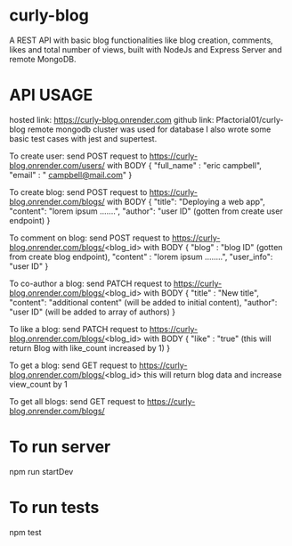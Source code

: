 # curly-blog
A REST API with basic blog functionalities like blog creation, comments, likes and total number of views, built with NodeJs and Express Server and remote MongoDB.

# API USAGE
hosted link:  https://curly-blog.onrender.com
github link: Pfactorial01/curly-blog
remote mongodb cluster was used for database
I also wrote some basic test cases with jest and supertest.


To create user:
send POST request to https://curly-blog.onrender.com/users/ with BODY {
    "full_name" : "eric campbell",
    "email" : " campbell@mail.com"
}


To create blog:
send POST request to https://curly-blog.onrender.com/blogs/  with BODY {
    "title": "Deploying a web app",
 "content": "lorem ipsum .......",
 "author":  "user ID" (gotten from create user endpoint)
  }
  
  
To comment on blog:
send POST request to https://curly-blog.onrender.com/blogs/<blog_id> with BODY {
    "blog" : "blog ID" (gotten from create blog endpoint),
    "content" : "lorem ipsum ........",
     "user_info": "user ID"
}


To co-author a blog:
send PATCH request to https://curly-blog.onrender.com/blogs/<blog_id> with BODY {
     "title" : "New title",
     "content": "additional content" (will be added to initial content),
     "author": "user ID" (will be added to array of authors)
}


To like a blog:
send PATCH request to https://curly-blog.onrender.com/blogs/<blog_id> with BODY {
     "like" : "true" (this will return Blog with like_count increased by 1)
}


To get a blog:
send GET request to https://curly-blog.onrender.com/blogs/<blog_id> 
this will return blog data and increase view_count by 1



To get all blogs:
send GET request to https://curly-blog.onrender.com/blogs/



# To run server
npm run startDev

# To run tests
npm test
